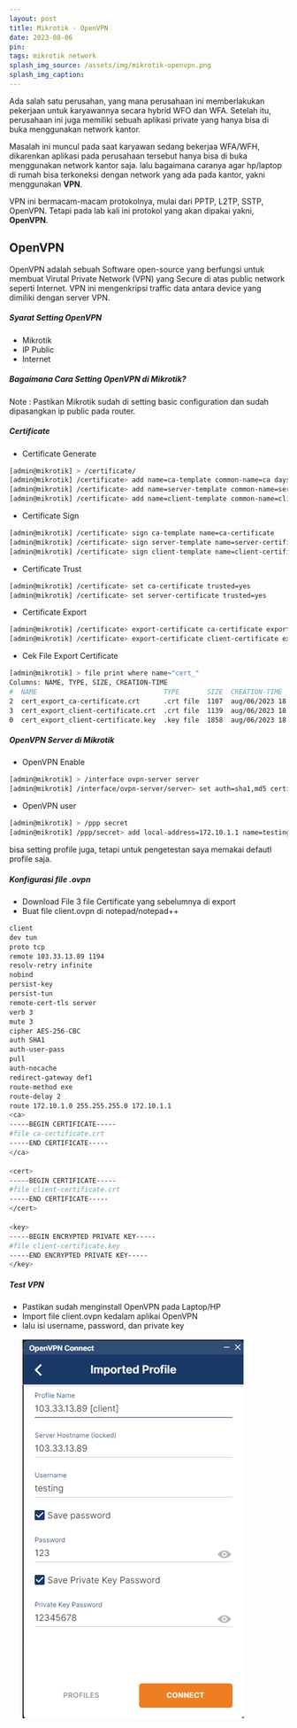 ```yaml
---
layout: post
title: Mikrotik - OpenVPN
date: 2023-08-06
pin: 
tags: mikrotik network
splash_img_source: /assets/img/mikrotik-openvpn.png
splash_img_caption: 
---
```

Ada salah satu perusahan, yang mana perusahaan ini memberlakukan pekerjaan untuk karyawannya secara hybrid WFO dan WFA. Setelah itu, perusahaan ini juga memiliki sebuah aplikasi private yang hanya bisa di buka menggunakan network kantor.

Masalah ini muncul pada saat karyawan sedang bekerjaa WFA/WFH, dikarenkan aplikasi pada perusahaan tersebut hanya bisa di buka menggunakan network kantor saja. lalu bagaimana caranya agar hp/laptop di rumah bisa terkoneksi dengan network yang ada pada kantor, yakni menggunakan <b>VPN</b>.

VPN ini bermacam-macam protokolnya, mulai dari PPTP, L2TP, SSTP, OpenVPN. Tetapi pada lab kali ini protokol yang akan dipakai yakni, <b>OpenVPN</b>.

## OpenVPN
OpenVPN adalah sebuah Software open-source yang berfungsi untuk membuat Virutal Private Network (VPN) yang Secure di atas public network seperti Internet. VPN ini mengenkripsi traffic data antara device yang dimiliki dengan server VPN.

##### Syarat Setting OpenVPN
- Mikrotik
- IP Public
- Internet

##### Bagaimana Cara Setting OpenVPN di Mikrotik?
Note : Pastikan Mikrotik sudah di setting basic configuration dan sudah dipasangkan ip public pada router.

##### Certificate
- Certificate Generate
```sh
[admin@mikrotik] > /certificate/
[admin@mikrotik] /certificate> add name=ca-template common-name=ca days-valid=3650 key-size=2048 key-usage=crl-sign,key-cert-sign
[admin@mikrotik] /certificate> add name=server-template common-name=server days-valid=3650 key-size=2048 key-usage=digital-signature,key-encipherment,tls-server
[admin@mikrotik] /certificate> add name=client-template common-name=client days-valid=3650 key-size=2048 key-usage=tls-client
```

- Certificate Sign
```sh
[admin@mikrotik] /certificate> sign ca-template name=ca-certificate
[admin@mikrotik] /certificate> sign server-template name=server-certificate ca=ca-certificate
[admin@mikrotik] /certificate> sign client-template name=client-certificate ca=ca-certificate
```

- Certificate Trust
```sh
[admin@mikrotik] /certificate> set ca-certificate trusted=yes
[admin@mikrotik] /certificate> set server-certificate trusted=yes
```

- Certificate Export
```sh
[admin@mikrotik] /certificate> export-certificate ca-certificate export-passphrase=""
[admin@mikrotik] /certificate> export-certificate client-certificate export-passphrase="12345678"
```

- Cek File Export Certificate
```sh
[admin@mikrotik] > file print where name~"cert_"
Columns: NAME, TYPE, SIZE, CREATION-TIME
#  NAME                                TYPE       SIZE  CREATION-TIME       
2  cert_export_ca-certificate.crt      .crt file  1107  aug/06/2023 18:41:47
3  cert_export_client-certificate.crt  .crt file  1139  aug/06/2023 18:41:48
0  cert_export_client-certificate.key  .key file  1858  aug/06/2023 18:41:48
```

##### OpenVPN Server di Mikrotik
- OpenVPN Enable
```sh
[admin@mikrotik] > /interface ovpn-server server
[admin@mikrotik] /interface/ovpn-server/server> set auth=sha1,md5 certificate=server-certificate cipher=blowfish128,aes128,aes192,aes256 enabled=yes require-client-certificate=yes
```

- OpenVPN user
```sh
[admin@mikrotik] > /ppp secret
[admin@mikrotik] /ppp/secret> add local-address=172.10.1.1 name=testing remote-address=172.10.1.2 password=123
```
bisa setting profile juga, tetapi untuk pengetestan saya memakai defautl profile saja.

##### Konfigurasi file .ovpn 
- Download File 3 file Certificate yang sebelumnya di export
- Buat file client.ovpn di notepad/notepad++
```sh
client
dev tun
proto tcp
remote 103.33.13.89 1194
resolv-retry infinite
nobind
persist-key
persist-tun
remote-cert-tls server
verb 3
mute 3
cipher AES-256-CBC
auth SHA1
auth-user-pass
pull
auth-nocache
redirect-gateway def1
route-method exe
route-delay 2
route 172.10.1.0 255.255.255.0 172.10.1.1
<ca> 
-----BEGIN CERTIFICATE-----
#file ca-certificate.crt
-----END CERTIFICATE-----
</ca>

<cert> 
-----BEGIN CERTIFICATE-----
#file client-certificate.crt
-----END CERTIFICATE-----
</cert>

<key> 
-----BEGIN ENCRYPTED PRIVATE KEY-----
#file client-certificate.key
-----END ENCRYPTED PRIVATE KEY-----
</key>
```

##### Test VPN
- Pastikan sudah menginstall OpenVPN pada Laptop/HP
- Import file client.ovpn kedalam aplikai OpenVPN
- lalu isi username, password, dan private key
<br><br>
![OpenVPN Client](/assets/img/mikrotik-openvpn1.png)